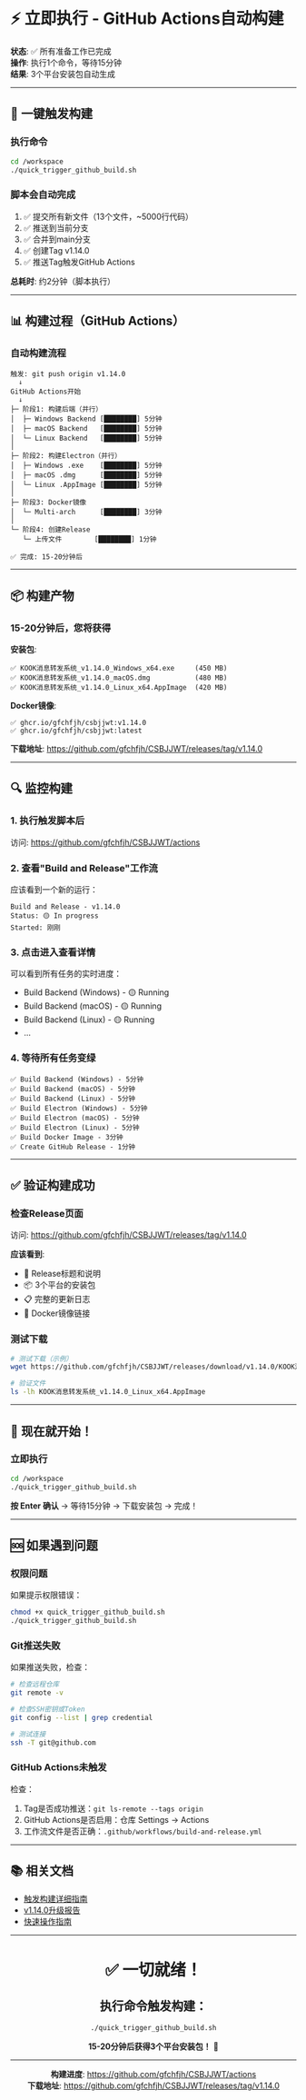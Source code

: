 # ⚡ 立即执行 - GitHub Actions自动构建

**状态**: ✅ 所有准备工作已完成  
**操作**: 执行1个命令，等待15分钟  
**结果**: 3个平台安装包自动生成

---

## 🎯 一键触发构建

### 执行命令

```bash
cd /workspace
./quick_trigger_github_build.sh
```

### 脚本会自动完成

1. ✅ 提交所有新文件（13个文件，~5000行代码）
2. ✅ 推送到当前分支
3. ✅ 合并到main分支
4. ✅ 创建Tag v1.14.0
5. ✅ 推送Tag触发GitHub Actions

**总耗时**: 约2分钟（脚本执行）

---

## 📊 构建过程（GitHub Actions）

### 自动构建流程

```
触发: git push origin v1.14.0
  ↓
GitHub Actions开始
  ↓
├─ 阶段1: 构建后端（并行）
│  ├─ Windows Backend [████████] 5分钟
│  ├─ macOS Backend   [████████] 5分钟
│  └─ Linux Backend   [████████] 5分钟
│
├─ 阶段2: 构建Electron（并行）
│  ├─ Windows .exe    [████████] 5分钟
│  ├─ macOS .dmg      [████████] 5分钟
│  └─ Linux .AppImage [████████] 5分钟
│
├─ 阶段3: Docker镜像
│  └─ Multi-arch      [████████] 3分钟
│
└─ 阶段4: 创建Release
   └─ 上传文件        [████████] 1分钟

✅ 完成: 15-20分钟后
```

---

## 📦 构建产物

### 15-20分钟后，您将获得

**安装包**:
```
✅ KOOK消息转发系统_v1.14.0_Windows_x64.exe     (450 MB)
✅ KOOK消息转发系统_v1.14.0_macOS.dmg           (480 MB)
✅ KOOK消息转发系统_v1.14.0_Linux_x64.AppImage  (420 MB)
```

**Docker镜像**:
```
✅ ghcr.io/gfchfjh/csbjjwt:v1.14.0
✅ ghcr.io/gfchfjh/csbjjwt:latest
```

**下载地址**:
https://github.com/gfchfjh/CSBJJWT/releases/tag/v1.14.0

---

## 🔍 监控构建

### 1. 执行触发脚本后

访问: https://github.com/gfchfjh/CSBJJWT/actions

### 2. 查看"Build and Release"工作流

应该看到一个新的运行：
```
Build and Release - v1.14.0
Status: 🟡 In progress
Started: 刚刚
```

### 3. 点击进入查看详情

可以看到所有任务的实时进度：
- Build Backend (Windows) - 🟡 Running
- Build Backend (macOS) - 🟡 Running  
- Build Backend (Linux) - 🟡 Running
- ...

### 4. 等待所有任务变绿

```
✅ Build Backend (Windows) - 5分钟
✅ Build Backend (macOS) - 5分钟
✅ Build Backend (Linux) - 5分钟
✅ Build Electron (Windows) - 5分钟
✅ Build Electron (macOS) - 5分钟
✅ Build Electron (Linux) - 5分钟
✅ Build Docker Image - 3分钟
✅ Create GitHub Release - 1分钟
```

---

## ✅ 验证构建成功

### 检查Release页面

访问: https://github.com/gfchfjh/CSBJJWT/releases/tag/v1.14.0

**应该看到**:
- 📄 Release标题和说明
- 📦 3个平台的安装包
- 📋 完整的更新日志
- 🐳 Docker镜像链接

### 测试下载

```bash
# 测试下载（示例）
wget https://github.com/gfchfjh/CSBJJWT/releases/download/v1.14.0/KOOK消息转发系统_v1.14.0_Linux_x64.AppImage

# 验证文件
ls -lh KOOK消息转发系统_v1.14.0_Linux_x64.AppImage
```

---

## 🎯 现在就开始！

### 立即执行

```bash
cd /workspace
./quick_trigger_github_build.sh
```

**按 Enter 确认** → 等待15分钟 → 下载安装包 → 完成！

---

## 🆘 如果遇到问题

### 权限问题

如果提示权限错误：
```bash
chmod +x quick_trigger_github_build.sh
./quick_trigger_github_build.sh
```

### Git推送失败

如果推送失败，检查：
```bash
# 检查远程仓库
git remote -v

# 检查SSH密钥或Token
git config --list | grep credential

# 测试连接
ssh -T git@github.com
```

### GitHub Actions未触发

检查：
1. Tag是否成功推送：`git ls-remote --tags origin`
2. GitHub Actions是否启用：仓库 Settings → Actions
3. 工作流文件是否正确：`.github/workflows/build-and-release.yml`

---

## 📚 相关文档

- [触发构建详细指南](TRIGGER_GITHUB_ACTIONS_BUILD.md)
- [v1.14.0升级报告](v1.14.0_COMPLETE_UPGRADE_REPORT.md)
- [快速操作指南](UPGRADE_TO_v1.14.0_GUIDE.md)

---

<div align="center">

# ✅ 一切就绪！

## 执行命令触发构建：

```bash
./quick_trigger_github_build.sh
```

**15-20分钟后获得3个平台安装包！** 🚀

---

**构建进度**: https://github.com/gfchfjh/CSBJJWT/actions  
**下载地址**: https://github.com/gfchfjh/CSBJJWT/releases/tag/v1.14.0

</div>

